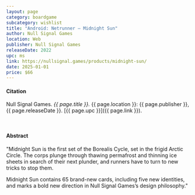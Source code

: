 ```yaml
---
layout: page
category: boardgame
subcategory: wishlist
title: "Android: Netrunner – Midnight Sun"
author: Null Signal Games
location: Web
publisher: Null Signal Games
releaseDate: 2022
upc: ms
link: https://nullsignal.games/products/midnight-sun/
date: 2025-01-01
price: $66
---
```


#### Citation

Null Signal Games. *{{ page.title }}.* {{ page.location }}: {{ page.publisher }}, {{ page.releaseDate }}. [{{ page.upc }}]({{ page.link }}).

<br>


#### Abstract

"Midnight Sun is the first set of the Borealis Cycle, set in the frigid Arctic Circle. The corps plunge through thawing permafrost and thinning ice sheets in search of their next plunder, and runners have to turn to new tricks to stop them.

Midnight Sun contains 65 brand-new cards, including five new identities, and marks a bold new direction in Null Signal Games’s design philosophy."
